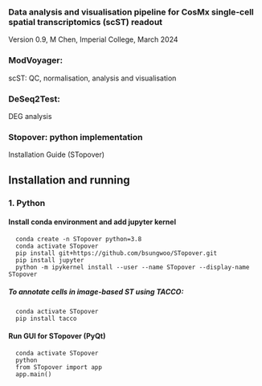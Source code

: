### Data analysis and visualisation pipeline for CosMx single-cell spatial transcriptomics (scST) readout

Version 0.9, M Chen, Imperial College, March 2024

### ModVoyager: 
scST: QC, normalisation, analysis and visualisation
### DeSeq2Test: 
DEG analysis 

### Stopover: python implementation

Installation Guide (STopover)

## Installation and running
### 1. Python
#### Install conda environment and add jupyter kernel
```Plain Text  
  conda create -n STopover python=3.8
  conda activate STopover
  pip install git+https://github.com/bsungwoo/STopover.git
  pip install jupyter
  python -m ipykernel install --user --name STopover --display-name STopover
```
##### To annotate cells in image-based ST using TACCO:
```Plain Text  
  conda activate STopover
  pip install tacco
```
#### Run GUI for STopover (PyQt)
```Plain Text
  conda activate STopover
  python
  from STopover import app
  app.main()
```
